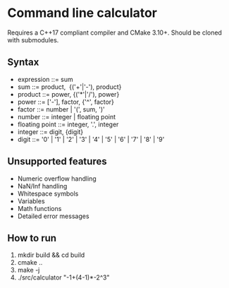 # Command line calculator

Requires a C++17 compliant compiler and CMake 3.10+. Should be cloned with submodules.

## Syntax

- expression ::= sum
- sum ::= product,  {('+'|'-'), product}
- product ::= power, {('*'|'/'), power}
- power ::= \['-'\], factor, {'^', factor}
- factor ::= number | '(', sum, ')'
- number ::= integer | floating point
- floating point ::= integer, '.', integer
- integer ::= digit, {digit}
- digit ::= '0' | '1' | '2' | '3' | '4' | '5' | '6' | '7' | '8' | '9'

## Unsupported features

- Numeric overflow handling
- NaN/Inf handling
- Whitespace symbols
- Variables
- Math functions
- Detailed error messages

## How to run

1. mkdir build && cd build
2. cmake ..
3. make -j
4. ./src/calculator "-1+(4-1)*-2^3"
